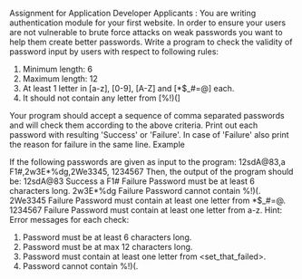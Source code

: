Assignment for Application Developer Applicants :
You are writing authentication module for your first website. In order to ensure your
users are not vulnerable to brute force attacks on weak passwords you want to help
them create better passwords. Write a program to check the validity of password input
by users with respect to following rules:
1. Minimum length: 6
2. Maximum length: 12
3. At least 1 letter in [a-z], [0-9], [A-Z] and [*$_#=@] each.
4. It should not contain any letter from [%!)(]

Your program should accept a sequence of comma separated passwords and will check
them according to the above criteria. Print out each password with resulting 'Success' or
'Failure'. In case of 'Failure' also print the reason for failure in the same line.
Example

If the following passwords are given as input to the program:
12sdA@83,a F1#,2w3E*%dg,2We3345, 1234567
Then, the output of the program should be:
12sdA@83 Success
a F1# Failure Password must be at least 6 characters long.
2w3E*%dg Failure Password cannot contain %!)(.
2We3345 Failure Password must contain at least one letter from *$_#=@.
1234567 Failure Password must contain at least one letter from a-z.
Hint: Error messages for each check:
1. Password must be at least 6 characters long.
2. Password must be at max 12 characters long.
3. Password must contain at least one letter from <set_that_failed>.
4. Password cannot contain %!)(.
